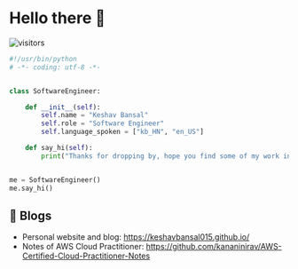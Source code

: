 # Hello there 👋

![visitors](https://visitor-badge.laobi.icu/badge?page_id=keshavbansal015.keshavbansal015)

```python
#!/usr/bin/python
# -*- coding: utf-8 -*-


class SoftwareEngineer:

    def __init__(self):
        self.name = "Keshav Bansal"
        self.role = "Software Engineer"
        self.language_spoken = ["kb_HN", "en_US"]

    def say_hi(self):
        print("Thanks for dropping by, hope you find some of my work interesting.")


me = SoftwareEngineer()
me.say_hi()
```

## 📝 Blogs

- Personal website and blog: https://keshavbansal015.github.io/
- Notes of AWS Cloud Practitioner: https://github.com/kananinirav/AWS-Certified-Cloud-Practitioner-Notes
<!-- - [WIP] LeetCode Solutions & Notes: https://keshavbansal015.github.io/leetcode/ -->

<!-- ### 📔 Latest Blog posts -->

<!-- BLOG-POST-LIST:START  -->
<!-- - [Java Concurrent Programming 1 - Fundamentals](https://keshavbansal015.github.io/blog/2023/05/24/fundamentals-of-java-concurrenct-programming.html)
- [Introduction to Dependency Injection in Java](https://keshavbansal015.github.io/blog/2022/09/18/intro-to-java-dependency-injection.html)
- [Distributed Transactions and Sagas in Microservices](https://keshavbansal015.github.io/blog/2022/06/19/distributed-transactions-and-sagas-in-microservices.html)
- [Design Patterns: Strategy Pattern](https://keshavbansal015.github.io/blog/2022/05/16/design-patterns-the-strategy-pattern.html)
- [Java Best Practices - Logging](https://keshavbansal015.github.io/blog/2022/05/03/java-best-practices-logging.html) -->
<!-- BLOG-POST-LIST:END -->

